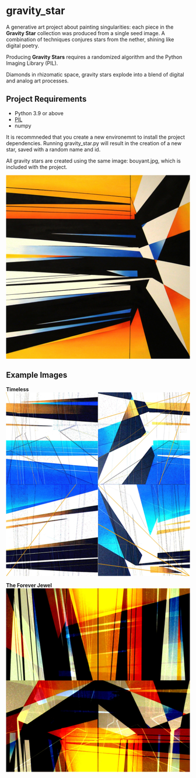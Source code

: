 # gravity_star
A generative art project about painting singularities: each piece in the **Gravity Star** collection was produced from a single seed image. A combination of techniques conjures stars from the nether, shining like digital poetry.

Producing **Gravity Stars** requires a randomized algorithm and the Python Imaging Library (PIL). 

Diamonds in rhizomatic space, gravity stars explode into a blend of digital and analog art processes.

## Project Requirements
- Python 3.9 or above
- [PIL](https://pillow.readthedocs.io/en/stable/)
- numpy

It is recommneded that you create a new environemnt to install the project dependencies. Running gravity_star.py will result in the creation of a new star, saved with a random name and id. 

All gravity stars are created using the same image: bouyant.jpg, which is included with the project.

![bouyant](https://github.com/ramza/gravity_star/blob/main/bouyant.jpg)

## Example Images

**Timeless**
![timeless](https://github.com/ramza/gravity_star/blob/main/timeless_x672.jpg)

**The Forever Jewel**
![forever](https://github.com/ramza/gravity_star/blob/main/forever_jewel953.jpg)